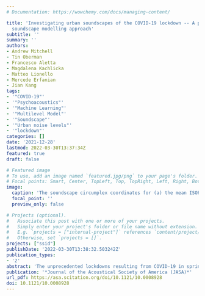 ```yaml
---
# Documentation: https://wowchemy.com/docs/managing-content/

title: 'Investigating urban soundscapes of the COVID-19 lockdown -- A predictive 
  soundscape modelling approach'
subtitle: ''
summary: ''
authors:
- Andrew Mitchell
- Tin Oberman
- Francesco Aletta
- Magdalena Kachlicka
- Matteo Lionello
- Mercede Erfanian
- Jian Kang
tags:
- '"COVID-19"'
- '"Psychoacoustics"'
- '"Machine Learning"'
- '"Multilevel Model"'
- '"Soundscape"'
- '"Urban noise levels"'
- '"lockdown"'
categories: []
date: '2021-12-28'
lastmod: 2022-03-30T13:37:34Z
featured: true
draft: false

# Featured image
# To use, add an image named `featured.jpg/png` to your page's folder.
# Focal points: Smart, Center, TopLeft, Top, TopRight, Left, Right, BottomLeft, Bottom, BottomRight.
image:
  caption: 'The soundscape circumplex coordinates for (a) the mean ISOPleasant and ISOEventful responses for each location and (b) the mean predicted responses based on the recordings made during the lock- down and the change in the location’s placement in the circumplex. In (b), the marker outline is shown for the 2019 location, and red arrows indicate the change in the location’s coordinates.'
  focal_point: ''
  preview_only: false

# Projects (optional).
#   Associate this post with one or more of your projects.
#   Simply enter your project's folder or file name without extension.
#   E.g. `projects = ["internal-project"]` references `content/project/deep-learning/index.md`.
#   Otherwise, set `projects = []`.
projects: ["ssid"]
publishDate: '2022-03-30T13:38:32.503242Z'
publication_types:
- '2'
abstract: 'The unprecedented lockdowns resulting from COVID-19 in spring 2020 triggered changes in human activities in public spaces. A predictive modeling approach was developed to characterize the changes in the perception of the sound environment when people could not be surveyed. Building on a database of soundscape questionnaires (N = 1,136) and binaural recordings (N = 687) collected in 13 locations across London and Venice during 2019, new recordings (N = 571) were made in the same locations during the 2020 lockdowns. Using these 30-s-long recordings, linear multilevel models were developed to predict the soundscape pleasantness (R2 = 0:85) and eventfulness (R2 = 0:715) during the lockdown and compare the changes for each location. The performance was above average for comparable models. An online listening study also investigated the change in the sound sources within the spaces. Results indicate (1) human sounds were less dominant and natural sounds more dominant across all loca- tions; (2) contextual information is important for predicting pleasantness but not for eventfulness; (3) perception shifted toward less eventful soundscapes and to more pleasant soundscapes for previously traffic-dominated loca- tions but not for human- and natural-dominated locations. This study demonstrates the usefulness of predictive modeling and the importance of considering contextual information when discussing the impact of sound level reductions on the soundscape.'
publication: '*Journal of the Acoustical Society of America (JASA)*'
url_pdf: https://asa.scitation.org/doi/10.1121/10.0008928
doi: 10.1121/10.0008928
---
```

